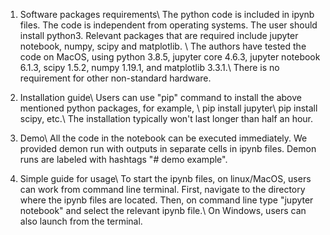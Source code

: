 1. Software packages requirements\\
The python code is included in ipynb files. The code is independent from operating systems.
The user should install python3. Relevant packages that are required include jupyter notebook, numpy, scipy and matplotlib. \\
The authors have tested the code on MacOS, using python 3.8.5, jupyter core 4.6.3, jupyter notebook 6.1.3, scipy 1.5.2, numpy 1.19.1, and matplotlib 3.3.1.\\
There is no requirement for other non-standard hardware.

2. Installation guide\\
Users can use "pip" command to install the above mentioned python packages, for example, \\
pip install jupyter\\
pip install scipy, etc.\\
The installation typically won't last longer than half an hour.

3. Demo\\
All the code in the notebook can be executed immediately. We provided demon run with outputs in separate cells in ipynb files. Demon runs are labeled with hashtags "# demo example".

4. Simple guide for usage\\
To start the ipynb files, on linux/MacOS, users can work from command line terminal. First, navigate to the directory where the ipynb files are located. Then, on command line type "jupyter notebook" and select the relevant ipynb file.\\
On Windows, users can also launch from the terminal.

